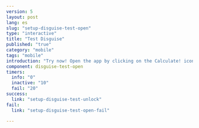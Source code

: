 ```yaml
---
version: 5
layout: post
lang: es
slug: "setup-disguise-test-open"
type: "interactive"
title: "Test Disguise"
published: "true"
category: "mobile"
tags: "mobile"
introduction: "Try now! Open the app by clicking on the Calculate! icon."
component: disguise-test-open
timers:
  info: "0"
  inactive: "10"
  fail: "20"
success: 
  link: "setup-disguise-test-unlock"
fail: 
  link: "setup-disguise-test-open-fail"

---
```

